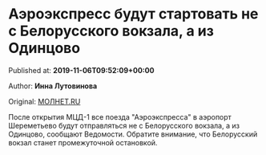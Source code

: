 
# Аэроэкспресс будут стартовать не с Белорусского вокзала, а из Одинцово

Published at: **2019-11-06T09:52:09+00:00**

Author: **Инна Лутовинова**

Original: [МОЛНЕТ.RU](https://www.molnet.ru/mos/ru/important/o_717579)

После открытия МЦД-1 все поезда "Аэроэкспресса" в аэропорт Шереметьево будут отправляться не с Белорусского вокзала, а из Одинцово, сообщают Ведомости.
Обратите внимание, что Белорусский вокзал станет промежуточной остановкой.
